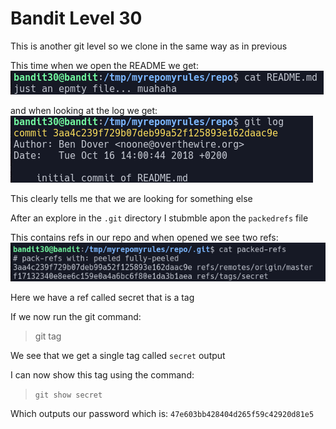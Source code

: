 # Bandit Level 30

This is another git level so we clone in the same way as in previous

This time when we open the README we get:
![27727d44.png](../src/27727d44.png)

and when looking at the log we get:
![f713b1d9.png](../src/f713b1d9.png)

This clearly tells me that we are looking for something else

After an explore in the `.git` directory I stubmble apon the `packedrefs` file

This contains refs in our repo and when opened we see two refs:
![42fb5c7b.png](../src/42fb5c7b.png)

Here we have a ref called secret that is a tag

If we now run the git command:
> git tag

We see that we get a single tag called `secret` output

I can now show this tag using the command:
> `git show secret`

Which outputs our password which is: `47e603bb428404d265f59c42920d81e5`
